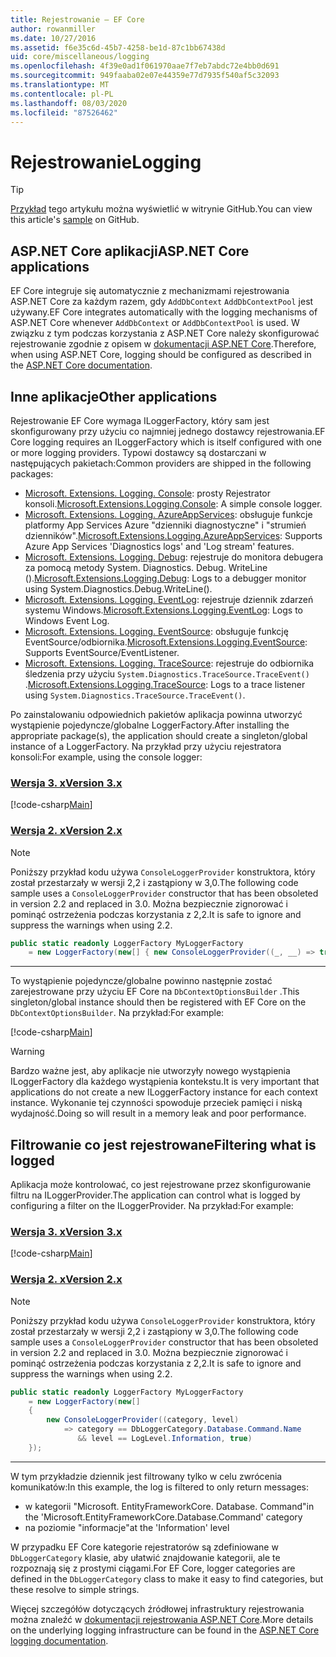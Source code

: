 ```yaml
---
title: Rejestrowanie — EF Core
author: rowanmiller
ms.date: 10/27/2016
ms.assetid: f6e35c6d-45b7-4258-be1d-87c1bb67438d
uid: core/miscellaneous/logging
ms.openlocfilehash: 4f39e0ad1f061970aae7f7eb7abdc72e4bb0d691
ms.sourcegitcommit: 949faaba02e07e44359e77d7935f540af5c32093
ms.translationtype: MT
ms.contentlocale: pl-PL
ms.lasthandoff: 08/03/2020
ms.locfileid: "87526462"
---
```

# <a name="logging"></a><span data-ttu-id="95652-102">Rejestrowanie</span><span class="sxs-lookup"><span data-stu-id="95652-102">Logging</span></span>

> [!TIP]  
> <span data-ttu-id="95652-103">[Przykład](https://github.com/dotnet/EntityFramework.Docs/tree/master/samples/core/Miscellaneous/Logging) tego artykułu można wyświetlić w witrynie GitHub.</span><span class="sxs-lookup"><span data-stu-id="95652-103">You can view this article's [sample](https://github.com/dotnet/EntityFramework.Docs/tree/master/samples/core/Miscellaneous/Logging) on GitHub.</span></span>

## <a name="aspnet-core-applications"></a><span data-ttu-id="95652-104">ASP.NET Core aplikacji</span><span class="sxs-lookup"><span data-stu-id="95652-104">ASP.NET Core applications</span></span>

<span data-ttu-id="95652-105">EF Core integruje się automatycznie z mechanizmami rejestrowania ASP.NET Core za każdym razem, gdy `AddDbContext` `AddDbContextPool` jest używany.</span><span class="sxs-lookup"><span data-stu-id="95652-105">EF Core integrates automatically with the logging mechanisms of ASP.NET Core whenever `AddDbContext` or `AddDbContextPool` is used.</span></span> <span data-ttu-id="95652-106">W związku z tym podczas korzystania z ASP.NET Core należy skonfigurować rejestrowanie zgodnie z opisem w [dokumentacji ASP.NET Core](/aspnet/core/fundamentals/logging?tabs=aspnetcore2x).</span><span class="sxs-lookup"><span data-stu-id="95652-106">Therefore, when using ASP.NET Core, logging should be configured as described in the [ASP.NET Core documentation](/aspnet/core/fundamentals/logging?tabs=aspnetcore2x).</span></span>

## <a name="other-applications"></a><span data-ttu-id="95652-107">Inne aplikacje</span><span class="sxs-lookup"><span data-stu-id="95652-107">Other applications</span></span>

<span data-ttu-id="95652-108">Rejestrowanie EF Core wymaga ILoggerFactory, który sam jest skonfigurowany przy użyciu co najmniej jednego dostawcy rejestrowania.</span><span class="sxs-lookup"><span data-stu-id="95652-108">EF Core logging requires an ILoggerFactory which is itself configured with one or more logging providers.</span></span> <span data-ttu-id="95652-109">Typowi dostawcy są dostarczani w następujących pakietach:</span><span class="sxs-lookup"><span data-stu-id="95652-109">Common providers are shipped in the following packages:</span></span>

* <span data-ttu-id="95652-110">[Microsoft. Extensions. Logging. Console](https://www.nuget.org/packages/Microsoft.Extensions.Logging.Console/): prosty Rejestrator konsoli.</span><span class="sxs-lookup"><span data-stu-id="95652-110">[Microsoft.Extensions.Logging.Console](https://www.nuget.org/packages/Microsoft.Extensions.Logging.Console/): A simple console logger.</span></span>
* <span data-ttu-id="95652-111">[Microsoft. Extensions. Logging. AzureAppServices](https://www.nuget.org/packages/Microsoft.Extensions.Logging.AzureAppServices/): obsługuje funkcje platformy App Services Azure "dzienniki diagnostyczne" i "strumień dzienników".</span><span class="sxs-lookup"><span data-stu-id="95652-111">[Microsoft.Extensions.Logging.AzureAppServices](https://www.nuget.org/packages/Microsoft.Extensions.Logging.AzureAppServices/): Supports Azure App Services 'Diagnostics logs' and 'Log stream' features.</span></span>
* <span data-ttu-id="95652-112">[Microsoft. Extensions. Logging. Debug](https://www.nuget.org/packages/Microsoft.Extensions.Logging.Debug/): rejestruje do monitora debugera za pomocą metody System. Diagnostics. Debug. WriteLine ().</span><span class="sxs-lookup"><span data-stu-id="95652-112">[Microsoft.Extensions.Logging.Debug](https://www.nuget.org/packages/Microsoft.Extensions.Logging.Debug/): Logs to a debugger monitor using System.Diagnostics.Debug.WriteLine().</span></span>
* <span data-ttu-id="95652-113">[Microsoft. Extensions. Logging. EventLog](https://www.nuget.org/packages/Microsoft.Extensions.Logging.EventLog/): rejestruje dziennik zdarzeń systemu Windows.</span><span class="sxs-lookup"><span data-stu-id="95652-113">[Microsoft.Extensions.Logging.EventLog](https://www.nuget.org/packages/Microsoft.Extensions.Logging.EventLog/): Logs to Windows Event Log.</span></span>
* <span data-ttu-id="95652-114">[Microsoft. Extensions. Logging. EventSource](https://www.nuget.org/packages/Microsoft.Extensions.Logging.EventSource/): obsługuje funkcję EventSource/odbiornika.</span><span class="sxs-lookup"><span data-stu-id="95652-114">[Microsoft.Extensions.Logging.EventSource](https://www.nuget.org/packages/Microsoft.Extensions.Logging.EventSource/): Supports EventSource/EventListener.</span></span>
* <span data-ttu-id="95652-115">[Microsoft. Extensions. Logging. TraceSource](https://www.nuget.org/packages/Microsoft.Extensions.Logging.TraceSource/): rejestruje do odbiornika śledzenia przy użyciu `System.Diagnostics.TraceSource.TraceEvent()` .</span><span class="sxs-lookup"><span data-stu-id="95652-115">[Microsoft.Extensions.Logging.TraceSource](https://www.nuget.org/packages/Microsoft.Extensions.Logging.TraceSource/): Logs to a trace listener using `System.Diagnostics.TraceSource.TraceEvent()`.</span></span>

<span data-ttu-id="95652-116">Po zainstalowaniu odpowiednich pakietów aplikacja powinna utworzyć wystąpienie pojedyncze/globalne LoggerFactory.</span><span class="sxs-lookup"><span data-stu-id="95652-116">After installing the appropriate package(s), the application should create a singleton/global instance of a LoggerFactory.</span></span> <span data-ttu-id="95652-117">Na przykład przy użyciu rejestratora konsoli:</span><span class="sxs-lookup"><span data-stu-id="95652-117">For example, using the console logger:</span></span>

### <a name="version-3x"></a>[<span data-ttu-id="95652-118">Wersja 3. x</span><span class="sxs-lookup"><span data-stu-id="95652-118">Version 3.x</span></span>](#tab/v3)

[!code-csharp[Main](../../../samples/core/Miscellaneous/Logging/Logging/BloggingContext.cs#DefineLoggerFactory)]

### <a name="version-2x"></a>[<span data-ttu-id="95652-119">Wersja 2. x</span><span class="sxs-lookup"><span data-stu-id="95652-119">Version 2.x</span></span>](#tab/v2)

> [!NOTE]
> <span data-ttu-id="95652-120">Poniższy przykład kodu używa `ConsoleLoggerProvider` konstruktora, który został przestarzały w wersji 2,2 i zastąpiony w 3,0.</span><span class="sxs-lookup"><span data-stu-id="95652-120">The following code sample uses a `ConsoleLoggerProvider` constructor that has been obsoleted in version 2.2 and replaced in 3.0.</span></span> <span data-ttu-id="95652-121">Można bezpiecznie zignorować i pominąć ostrzeżenia podczas korzystania z 2,2.</span><span class="sxs-lookup"><span data-stu-id="95652-121">It is safe to ignore and suppress the warnings when using 2.2.</span></span>

``` csharp
public static readonly LoggerFactory MyLoggerFactory
    = new LoggerFactory(new[] { new ConsoleLoggerProvider((_, __) => true, true) });
```

***

<span data-ttu-id="95652-122">To wystąpienie pojedyncze/globalne powinno następnie zostać zarejestrowane przy użyciu EF Core na `DbContextOptionsBuilder` .</span><span class="sxs-lookup"><span data-stu-id="95652-122">This singleton/global instance should then be registered with EF Core on the `DbContextOptionsBuilder`.</span></span> <span data-ttu-id="95652-123">Na przykład:</span><span class="sxs-lookup"><span data-stu-id="95652-123">For example:</span></span>

[!code-csharp[Main](../../../samples/core/Miscellaneous/Logging/Logging/BloggingContext.cs#RegisterLoggerFactory)]

> [!WARNING]
> <span data-ttu-id="95652-124">Bardzo ważne jest, aby aplikacje nie utworzyły nowego wystąpienia ILoggerFactory dla każdego wystąpienia kontekstu.</span><span class="sxs-lookup"><span data-stu-id="95652-124">It is very important that applications do not create a new ILoggerFactory instance for each context instance.</span></span> <span data-ttu-id="95652-125">Wykonanie tej czynności spowoduje przeciek pamięci i niską wydajność.</span><span class="sxs-lookup"><span data-stu-id="95652-125">Doing so will result in a memory leak and poor performance.</span></span>

## <a name="filtering-what-is-logged"></a><span data-ttu-id="95652-126">Filtrowanie co jest rejestrowane</span><span class="sxs-lookup"><span data-stu-id="95652-126">Filtering what is logged</span></span>

<span data-ttu-id="95652-127">Aplikacja może kontrolować, co jest rejestrowane przez skonfigurowanie filtru na ILoggerProvider.</span><span class="sxs-lookup"><span data-stu-id="95652-127">The application can control what is logged by configuring a filter on the ILoggerProvider.</span></span> <span data-ttu-id="95652-128">Na przykład:</span><span class="sxs-lookup"><span data-stu-id="95652-128">For example:</span></span>

### <a name="version-3x"></a>[<span data-ttu-id="95652-129">Wersja 3. x</span><span class="sxs-lookup"><span data-stu-id="95652-129">Version 3.x</span></span>](#tab/v3)

[!code-csharp[Main](../../../samples/core/Miscellaneous/Logging/Logging/BloggingContextWithFiltering.cs#DefineLoggerFactory)]

### <a name="version-2x"></a>[<span data-ttu-id="95652-130">Wersja 2. x</span><span class="sxs-lookup"><span data-stu-id="95652-130">Version 2.x</span></span>](#tab/v2)

> [!NOTE]
> <span data-ttu-id="95652-131">Poniższy przykład kodu używa `ConsoleLoggerProvider` konstruktora, który został przestarzały w wersji 2,2 i zastąpiony w 3,0.</span><span class="sxs-lookup"><span data-stu-id="95652-131">The following code sample uses a `ConsoleLoggerProvider` constructor that has been obsoleted in version 2.2 and replaced in 3.0.</span></span> <span data-ttu-id="95652-132">Można bezpiecznie zignorować i pominąć ostrzeżenia podczas korzystania z 2,2.</span><span class="sxs-lookup"><span data-stu-id="95652-132">It is safe to ignore and suppress the warnings when using 2.2.</span></span>

``` csharp
public static readonly LoggerFactory MyLoggerFactory
    = new LoggerFactory(new[]
    {
        new ConsoleLoggerProvider((category, level)
            => category == DbLoggerCategory.Database.Command.Name
               && level == LogLevel.Information, true)
    });
```

***

<span data-ttu-id="95652-133">W tym przykładzie dziennik jest filtrowany tylko w celu zwrócenia komunikatów:</span><span class="sxs-lookup"><span data-stu-id="95652-133">In this example, the log is filtered to only return messages:</span></span>

* <span data-ttu-id="95652-134">w kategorii "Microsoft. EntityFrameworkCore. Database. Command"</span><span class="sxs-lookup"><span data-stu-id="95652-134">in the 'Microsoft.EntityFrameworkCore.Database.Command' category</span></span>
* <span data-ttu-id="95652-135">na poziomie "informacje"</span><span class="sxs-lookup"><span data-stu-id="95652-135">at the 'Information' level</span></span>

<span data-ttu-id="95652-136">W przypadku EF Core kategorie rejestratorów są zdefiniowane w `DbLoggerCategory` klasie, aby ułatwić znajdowanie kategorii, ale te rozpoznają się z prostymi ciągami.</span><span class="sxs-lookup"><span data-stu-id="95652-136">For EF Core, logger categories are defined in the `DbLoggerCategory` class to make it easy to find categories, but these resolve to simple strings.</span></span>

<span data-ttu-id="95652-137">Więcej szczegółów dotyczących źródłowej infrastruktury rejestrowania można znaleźć w [dokumentacji rejestrowania ASP.NET Core](/aspnet/core/fundamentals/logging?tabs=aspnetcore2x).</span><span class="sxs-lookup"><span data-stu-id="95652-137">More details on the underlying logging infrastructure can be found in the [ASP.NET Core logging documentation](/aspnet/core/fundamentals/logging?tabs=aspnetcore2x).</span></span>
